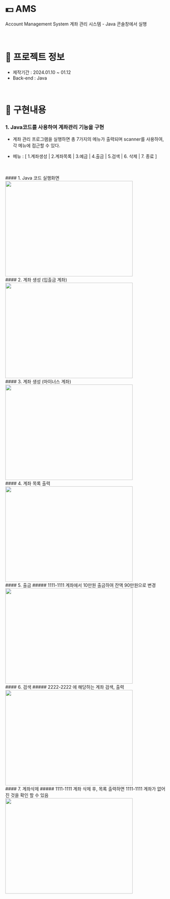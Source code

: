 # 💵 AMS
Account Management System
계좌 관리 시스템 - Java 콘솔창에서 실행
<br />
<br />
<br />
# 📃 프로젝트 정보
* 제작기간 : 2024.01.10 ~ 01.12
* Back-end : Java
<br />

# 🔑 구현내용

### 1. Java코드를 사용하여 계좌관리 기능을 구현 
* 계좌 관리 프로그램을 실행하면 총 7가지의 메뉴가 출력되며 scanner를 사용하여,
각 메뉴에 접근할 수 있다. 

* 메뉴 : [ 1.계좌생성 | 2.계좌목록 | 3.예금 | 4.출금 | 5.검색 | 6. 삭제 | 7. 종료 ]
<br />
<br />
#### 1. Java 코드 실행화면 
<img src="https://github.com/beetnalhee/AMS/assets/151362604/3114df5b-da66-4bcd-9805-ff5a4179dd12" width="400" height="300"/></br>
#### 2. 계좌 생성 (입출금 계좌) 
<img src="https://github.com/beetnalhee/AMS/assets/151362604/7a0d35c8-5524-46a1-a01f-5a9f9f7d7199" width="400" height="300"/></br>
#### 3. 계좌 생성 (마이너스 계좌) 
<img src="https://github.com/beetnalhee/AMS/assets/151362604/3057e86a-c560-4a8a-a1dc-cf10e7020659" width="400" height="300"/></br>
#### 4. 계좌 목록 출력
<img src="https://github.com/beetnalhee/AMS/assets/151362604/ffe4aa50-2fd8-4ae7-ba9a-c4a73db1819a" width="400" height="300"/></br>
#### 5. 출금 
##### 1111-1111 계좌에서 10만원 출금하여 잔액 90만원으로 변경
<img src="https://github.com/beetnalhee/AMS/assets/151362604/63405347-188f-4269-bb91-e742822fa9cd" width="400" height="300"/></br>
#### 6. 검색 
##### 2222-2222 에 해당하는 계좌 검색, 출력
<img src="https://github.com/beetnalhee/AMS/assets/151362604/2b6f5cdb-2139-4e17-8d6e-c7b81422ee9e" width="400" height="300"/></br>
#### 7. 계좌삭제
##### 1111-1111 계좌 삭제 후, 목록 출력하면 1111-1111 계좌가 없어진 것을 확인 할 수 있음 
<img src="https://github.com/beetnalhee/AMS/assets/151362604/80d5c8dd-5f20-4624-8058-67850e32e298" width="400" height="300"/></br>

